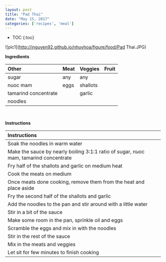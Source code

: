 ```yaml
---
layout: post
title: "Pad Thai"
date: "May 15, 2017"
categories: ['recipes', 'meal']
---
```


* TOC
{:toc}



![pic1](http://jnguyen92.github.io/nhuyhoa/figure/food/Pad Thai.JPG)




**Ingredients**

<table class = "presenttab">
 <thead>
  <tr>
   <th style="text-align:left;"> Other </th>
   <th style="text-align:left;"> Meat </th>
   <th style="text-align:left;"> Veggies </th>
   <th style="text-align:left;"> Fruit </th>
  </tr>
 </thead>
<tbody>
  <tr>
   <td style="text-align:left;"> sugar </td>
   <td style="text-align:left;"> any </td>
   <td style="text-align:left;"> any </td>
   <td style="text-align:left;">  </td>
  </tr>
  <tr>
   <td style="text-align:left;"> nuoc mam </td>
   <td style="text-align:left;"> eggs </td>
   <td style="text-align:left;"> shallots </td>
   <td style="text-align:left;">  </td>
  </tr>
  <tr>
   <td style="text-align:left;"> tamarind concentrate </td>
   <td style="text-align:left;">  </td>
   <td style="text-align:left;"> garlic </td>
   <td style="text-align:left;">  </td>
  </tr>
  <tr>
   <td style="text-align:left;"> noodles </td>
   <td style="text-align:left;">  </td>
   <td style="text-align:left;">  </td>
   <td style="text-align:left;">  </td>
  </tr>
</tbody>
</table>

<br>

**Instructions**

<table class = "presenttabnoh">
 <thead>
  <tr>
   <th style="text-align:left;"> Instructions </th>
  </tr>
 </thead>
<tbody>
  <tr>
   <td style="text-align:left;"> Soak the noodles in warm water </td>
  </tr>
  <tr>
   <td style="text-align:left;"> Make the sauce by nearly boiling 3:1:1 ratio of sugar, nuoc mam, tamarind concentrate </td>
  </tr>
  <tr>
   <td style="text-align:left;"> Fry half of the shallots and garlic on medium heat </td>
  </tr>
  <tr>
   <td style="text-align:left;"> Cook the meats on medium </td>
  </tr>
  <tr>
   <td style="text-align:left;"> Once meats done cooking, remove them from the heat and place aside </td>
  </tr>
  <tr>
   <td style="text-align:left;"> Fry the second half of the shallots and garlic </td>
  </tr>
  <tr>
   <td style="text-align:left;"> Add the noodles to the pan and stir around with a little water </td>
  </tr>
  <tr>
   <td style="text-align:left;"> Stir in a bit of the sauce </td>
  </tr>
  <tr>
   <td style="text-align:left;"> Make some room in the pan, sprinkle oil and eggs </td>
  </tr>
  <tr>
   <td style="text-align:left;"> Scramble the eggs and mix in with the noodles </td>
  </tr>
  <tr>
   <td style="text-align:left;"> Stir in the rest of the sauce </td>
  </tr>
  <tr>
   <td style="text-align:left;"> Mix in the meats and veggies </td>
  </tr>
  <tr>
   <td style="text-align:left;"> Let sit for few minutes to finish cooking </td>
  </tr>
</tbody>
</table>

